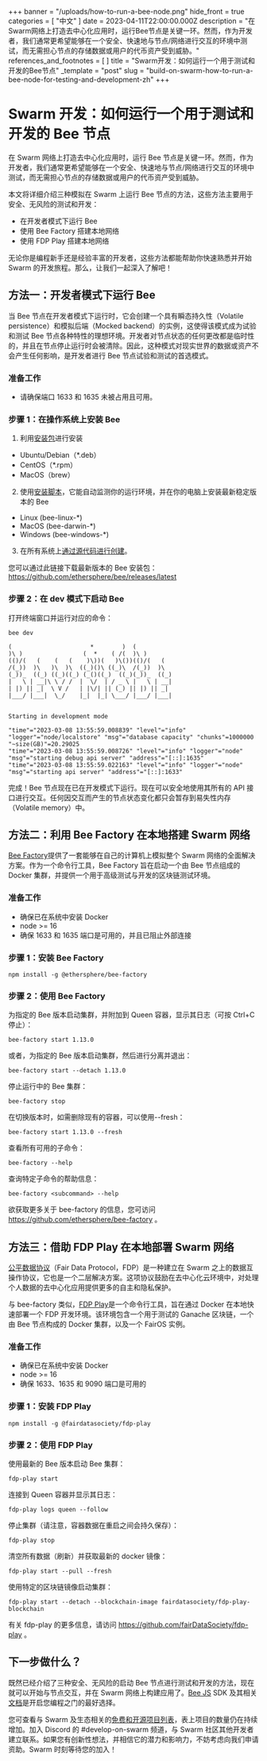+++
banner = "/uploads/how-to-run-a-bee-node.png"
hide_front = true
categories = [ "中文" ]
date = 2023-04-11T22:00:00.000Z
description = "在Swarm网络上打造去中心化应用时，运行Bee节点是关键一环。然而，作为开发者，我们通常更希望能够在一个安全、快速地与节点/网络进行交互的环境中测试，而无需担心节点的存储数据或用户的代币资产受到威胁。"
references_and_footnotes = [ ]
title = "Swarm开发：如何运行一个用于测试和开发的Bee节点"
_template = "post"
slug = "build-on-swarm-how-to-run-a-bee-node-for-testing-and-development-zh"
+++

# Swarm 开发：如何运行一个用于测试和开发的 Bee 节点

在 Swarm 网络上打造去中心化应用时，运行 Bee 节点是关键一环。然而，作为开发者，我们通常更希望能够在一个安全、快速地与节点/网络进行交互的环境中测试，而无需担心节点的存储数据或用户的代币资产受到威胁。

本文将详细介绍三种模拟在 Swarm 上运行 Bee 节点的方法，这些方法主要用于安全、无风险的测试和开发：

- 在开发者模式下运行 Bee
- 使用 Bee Factory 搭建本地网络
- 使用 FDP Play 搭建本地网络

无论你是编程新手还是经验丰富的开发者，这些方法都能帮助你快速熟悉并开始 Swarm 的开发旅程。那么，让我们一起深入了解吧！

## 方法一：开发者模式下运行 Bee

当 Bee 节点在开发者模式下运行时，它会创建一个具有瞬态持久性（Volatile persistence）和模拟后端（Mocked backend）的实例，这使得该模式成为试验和测试 Bee 节点各种特性的理想环境。开发者对节点状态的任何更改都是临时性的，并且在节点停止运行时会被清除。因此，这种模式对现实世界的数据或资产不会产生任何影响，是开发者进行 Bee 节点试验和测试的首选模式。

### 准备工作

- 请确保端口 1633 和 1635 未被占用且可用。

### 步骤 1：在操作系统上安装 Bee

1. 利用[安装包](https://docs.ethswarm.org/docs/installation/install)进行安装

- Ubuntu/Debian（\*.deb）
- CentOS（\*.rpm）
- MacOS（brew）

2. 使用[安装脚本](https://docs.ethswarm.org/docs/installation/manual)，它能自动监测你的运行环境，并在你的电脑上安装最新稳定版本的 Bee

- Linux (bee-linux-\*)
- MacOS (bee-darwin-\*)
- Windows (bee-windows-\*)

3. 在所有系统上[通过源代码进行创建](https://docs.ethswarm.org/docs/installation/build-from-source)。

您可以通过此链接下载最新版本的 Bee 安装包：https://github.com/ethersphere/bee/releases/latest

### 步骤 2：在 dev 模式下启动 Bee

打开终端窗口并运行对应的命令：

    bee dev

    (                      *        )  (
    )\ )                 (  *    ( /(  )\ )
    (()/(   (    (   (    )\))(   )\())(()/(   (
    /(_))  )\   )\  )\  ((_)()\ ((_)\  /(_))  )\
    (_))_  ((_) ((_)((_) (_()((_)  ((_)(_))_  ((_)
    |   \ | __|\ \ / /  |  \/  | / _ \ |   \ | __|
    | |) || _|  \ V /   | |\/| || (_) || |) || _|
    |___/ |___|  \_/    |_|  |_| \___/ |___/ |___|


    Starting in development mode

    "time"="2023-03-08 13:55:59.008839" "level"="info" "logger"="node/localstore" "msg"="database capacity" "chunks"=1000000 "~size(GB)"=20.29025
    "time"="2023-03-08 13:55:59.008726" "level"="info" "logger"="node" "msg"="starting debug api server" "address"="[::]:1635"
    "time"="2023-03-08 13:55:59.022163" "level"="info" "logger"="node" "msg"="starting api server" "address"="[::]:1633"

完成！Bee 节点现在已在开发模式下运行。现在可以安全地使用其所有的 API 接口进行交互。任何因交互而产生的节点状态变化都只会暂存到易失性内存（Volatile memory）中。

## 方法二：利用 Bee Factory 在本地搭建 Swarm 网络

[Bee Factory](https://github.com/ethersphere/bee-factory)提供了一套能够在自己的计算机上模拟整个 Swarm 网络的全面解决方案。作为一个命令行工具，Bee Factory 旨在启动一个由 Bee 节点组成的 Docker 集群，并提供一个用于高级测试与开发的区块链测试环境。

### 准备工作

- 确保已在系统中安装 Docker
- node >= 16
- 确保 1633 和 1635 端口是可用的，并且已阻止外部连接

### 步骤 1：安装 Bee Factory

    npm install -g @ethersphere/bee-factory

### 步骤 2：使用 Bee Factory

为指定的 Bee 版本启动集群，并附加到 Queen 容器，显示其日志（可按 Ctrl+C 停止）：

    bee-factory start 1.13.0

或者，为指定的 Bee 版本启动集群，然后进行分离并退出：

    bee-factory start --detach 1.13.0

停止运行中的 Bee 集群：

    bee-factory stop

在切换版本时，如需删除现有的容器，可以使用--fresh：

    bee-factory start 1.13.0 --fresh

查看所有可用的子命令：

    bee-factory --help

查询特定子命令的帮助信息：

    bee-factory <subcommand> --help

欲获取更多关于 bee-factory 的信息，您可访问 https://github.com/ethersphere/bee-factory 。

## 方法三：借助 FDP Play 在本地部署 Swarm 网络

[公平数据协议](https://fdp.fairdatasociety.org/)（Fair Data Protocol，FDP）是一种建立在 Swarm 之上的数据互操作协议，它也是一个二层解决方案。这项协议鼓励在去中心化云环境中，对处理个人数据的去中心化应用提供更多的自主和隐私保护。

与 bee-factory 类似，[FDP Play](https://github.com/fairDataSociety/fdp-play)是一个命令行工具，旨在通过 Docker 在本地快速部署一个 FDP 开发环境。该环境包含一个用于测试的 Ganache 区块链，一个由 Bee 节点构成的 Docker 集群，以及一个 FairOS 实例。

### 准备工作

- 确保已在系统中安装 Docker
- node >= 16
- 确保 1633、1635 和 9090 端口是可用的

### 步骤 1：安装 FDP Play

    npm install -g @fairdatasociety/fdp-play

### 步骤 2：使用 FDP Play

使用最新的 Bee 版本启动 Bee 集群：

    fdp-play start

连接到 Queen 容器并显示其日志：

    fdp-play logs queen --follow

停止集群（请注意，容器数据在重启之间会持久保存）：

    fdp-play stop

清空所有数据（刷新）并获取最新的 docker 镜像：

    fdp-play start --pull --fresh

使用特定的区块链镜像启动集群：

    fdp-play start --detach --blockchain-image fairdatasociety/fdp-play-blockchain

有关 fdp-play 的更多信息，请访问 https://github.com/fairDataSociety/fdp-play 。

## 下一步做什么？

既然已经介绍了三种安全、无风险的启动 Bee 节点进行测试和开发的方法，现在就可以开始与节点交互，并在 Swarm 网络上构建应用了。[Bee JS](https://github.com/ethersphere/bee-js) SDK 及其相关[文档](https://bee-js.ethswarm.org/docs/)是开启您编程之门的最好选择。

您可查看与 Swarm 及生态相关的[免费和开源项目列表](https://github.com/ethersphere/awesome-swarm)，表上项目的数量仍在持续增加。加入 Discord 的 #develop-on-swarm 频道，与 Swarm 社区其他开发者建立联系。如果您有创新性想法，并相信它的潜力和影响力，不妨考虑向我们申请资助。Swarm 时刻等待您的加入！
